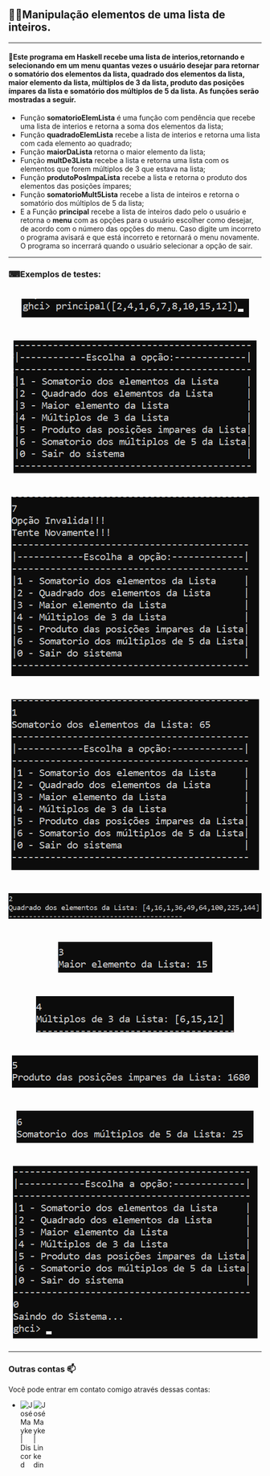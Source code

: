 ## :man_technologist:Manipulação elementos de uma lista de inteiros.
---
#### 📝Este programa em Haskell recebe uma lista de interios,retornando e selecionando em um menu quantas vezes o usuário desejar para retornar o somatório dos elementos da lista, quadrado dos elementos da lista, maior elemento da lista, múltiplos de 3 da lista, produto das posições ímpares da lista e somatório dos múltiplos de 5 da lista. As funções serão mostradas a seguir.


- Função **somatorioElemLista** é uma função com pendência que recebe uma lista de interios e retorna a soma dos elementos da lista;
- Função **quadradoElemLista** recebe a lista de interios e retorna uma lista com cada elemento ao quadrado;
- Função **maiorDaLista** retorna o maior elemento da lista;
- Função **multDe3Lista** recebe a lista e retorna uma lista com os elementos que forem múltiplos de 3 que estava na lista;
- Função **produtoPosImpaLista** recebe a lista e retorna o produto dos elementos das posições ímpares;
- Função **somatorioMult5Lista** recebe a lista de inteiros e retorna o somatório dos múltiplos de 5 da lista;
- E a Função **principal** recebe a lista de inteiros dado pelo o usuário e retorna o **menu** com as opções para o usuário escolher como desejar, de acordo com o número das opções do menu. Caso digite um incorreto o programa avisará e que está incorreto e retornará o menu novamente. O programa so incerrará quando o usuário selecionar a opção de sair.
---
### ⌨Exemplos de testes:

<h1 align="center">
  <img src="https://github.com/JoseMayke/Manipulando-elementos-de-uma-lista-de-inteiros-em-Haskell/blob/master/exemplos/chamada%20da%20fun%C3%A7%C3%A3o.png" />
</h1>

<h1 align="center">
  <img src="https://github.com/JoseMayke/Manipulando-elementos-de-uma-lista-de-inteiros-em-Haskell/blob/master/exemplos/menu.png" />
</h1>

<h1 align="center">
  <img src="https://github.com/JoseMayke/Manipulando-elementos-de-uma-lista-de-inteiros-em-Haskell/blob/master/exemplos/erro.png" />
</h1>

<h1 align="center">
  <img src="https://github.com/JoseMayke/Manipulando-elementos-de-uma-lista-de-inteiros-em-Haskell/blob/master/exemplos/1.png" />
</h1>

<h1 align="center">
  <img src="https://github.com/JoseMayke/Manipulando-elementos-de-uma-lista-de-inteiros-em-Haskell/blob/master/exemplos/2.png" />
</h1>

<h1 align="center">
  <img src="https://github.com/JoseMayke/Manipulando-elementos-de-uma-lista-de-inteiros-em-Haskell/blob/master/exemplos/3.png" />
</h1>

<h1 align="center">
  <img src="https://github.com/JoseMayke/Manipulando-elementos-de-uma-lista-de-inteiros-em-Haskell/blob/master/exemplos/4.png" />
</h1>

<h1 align="center">
  <img src="https://github.com/JoseMayke/Manipulando-elementos-de-uma-lista-de-inteiros-em-Haskell/blob/master/exemplos/5.png" />
</h1>

<h1 align="center">
  <img src="https://github.com/JoseMayke/Manipulando-elementos-de-uma-lista-de-inteiros-em-Haskell/blob/master/exemplos/6.png" />
</h1>

<h1 align="center">
  <img src="https://github.com/JoseMayke/Manipulando-elementos-de-uma-lista-de-inteiros-em-Haskell/blob/master/exemplos/0.png" />
</h1>

---

 ### Outras contas 📫

Você pode entrar em contato comigo através dessas contas:

- 
    <a href="https://discord.gg/J4fHeQx">
     <img align="left" alt="José Mayke  | Discord" width="26px" src="https://github.com/wrtinho/wrtinho/blob/master/Assets/discord.svg" />
    </a>
    <a href="https://www.linkedin.com/in/jos%C3%A9-mayke-2714771b8/">
     <img align="left" alt="José Mayke | Linkedin" width="24px" src="https://github.com/wrtinho/wrtinho/blob/master/Assets/Linkedin.svg" />
    </a>    
